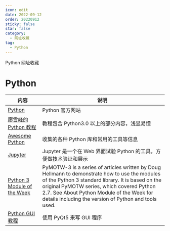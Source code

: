 ```yaml
---
icon: edit
date: 2022-09-12
order: 20220912
sticky: false
star: false
category:
  - 网址收藏
tag:
  - Python
---
```


Python 网址收藏

<!-- more -->

# Python
| 内容 | 说明 |
| ----- | ----- |
| [Python](http://python.org/) | Python 官方网站 |
| [廖雪峰的 Python 教程](https://www.liaoxuefeng.com/wiki/0014316089557264a6b348958f449949df42a6d3a2e542c000) | 教程包含 Python3.0 以上的部分内容，浅显易懂 |
| [Awesome Python](https://awesome-python.com/) |  收集的各种 Python 库和常用的工具等信息 |
| [Jupyter](http://nbviewer.jupyter.org/) | Jupyter 是一个在 Web 界面试验 Python 的工具，方便做技术验证和展示 |
| [Python 3 Module of the Week](https://pymotw.com/3/#) |  PyMOTW-3 is a series of articles written by Doug Hellmann to demonstrate how to use the modules of the Python 3 standard library. It is based on the original PyMOTW series, which covered Python 2.7. See About Python Module of the Week for details including the version of Python and tools used. |
| [Python GUI 教程](http://zmister.com/archives/145.html) | 使用 PyQt5 来写 GUI 程序 |
